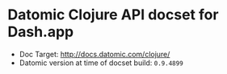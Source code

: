 # Datomic Clojure API docset for Dash.app

- Doc Target: http://docs.datomic.com/clojure/
- Datomic version at time of docset build: `0.9.4899`
